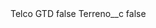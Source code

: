 <?xml version="1.0" encoding="UTF-8"?>
<CustomMetadata xmlns="http://soap.sforce.com/2006/04/metadata" xmlns:xsi="http://www.w3.org/2001/XMLSchema-instance" xmlns:xsd="http://www.w3.org/2001/XMLSchema">
    <label>Telco GTD</label>
    <protected>false</protected>
    <values>
        <field>Terreno__c</field>
        <value xsi:type="xsd:boolean">false</value>
    </values>
</CustomMetadata>
